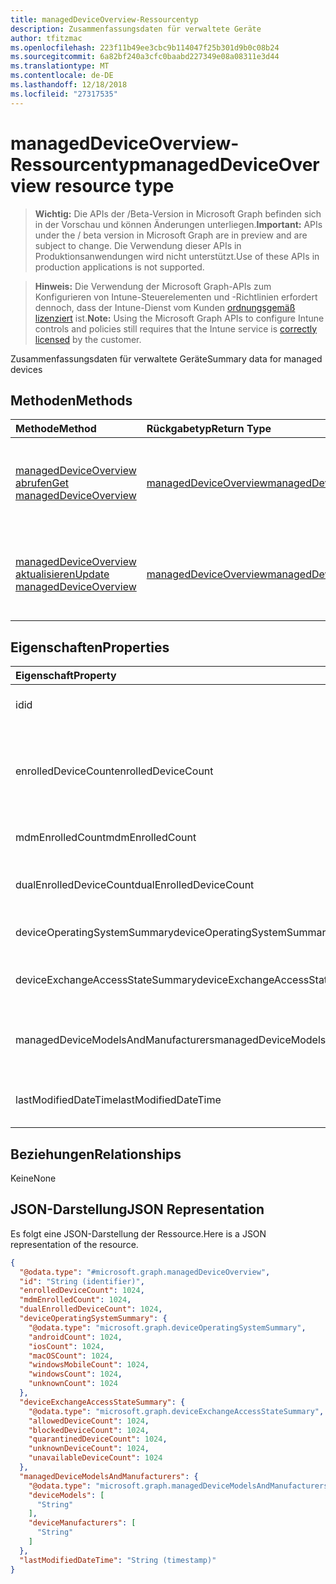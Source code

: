 ```yaml
---
title: managedDeviceOverview-Ressourcentyp
description: Zusammenfassungsdaten für verwaltete Geräte
author: tfitzmac
ms.openlocfilehash: 223f11b49ee3cbc9b114047f25b301d9b0c08b24
ms.sourcegitcommit: 6a82bf240a3cfc0baabd227349e08a08311e3d44
ms.translationtype: MT
ms.contentlocale: de-DE
ms.lasthandoff: 12/18/2018
ms.locfileid: "27317535"
---
```

# <a name="manageddeviceoverview-resource-type"></a><span data-ttu-id="68395-103">managedDeviceOverview-Ressourcentyp</span><span class="sxs-lookup"><span data-stu-id="68395-103">managedDeviceOverview resource type</span></span>

> <span data-ttu-id="68395-104">**Wichtig:** Die APIs der /Beta-Version in Microsoft Graph befinden sich in der Vorschau und können Änderungen unterliegen.</span><span class="sxs-lookup"><span data-stu-id="68395-104">**Important:** APIs under the / beta version in Microsoft Graph are in preview and are subject to change.</span></span> <span data-ttu-id="68395-105">Die Verwendung dieser APIs in Produktionsanwendungen wird nicht unterstützt.</span><span class="sxs-lookup"><span data-stu-id="68395-105">Use of these APIs in production applications is not supported.</span></span>

> <span data-ttu-id="68395-106">**Hinweis:** Die Verwendung der Microsoft Graph-APIs zum Konfigurieren von Intune-Steuerelementen und -Richtlinien erfordert dennoch, dass der Intune-Dienst vom Kunden [ordnungsgemäß lizenziert](https://go.microsoft.com/fwlink/?linkid=839381) ist.</span><span class="sxs-lookup"><span data-stu-id="68395-106">**Note:** Using the Microsoft Graph APIs to configure Intune controls and policies still requires that the Intune service is [correctly licensed](https://go.microsoft.com/fwlink/?linkid=839381) by the customer.</span></span>

<span data-ttu-id="68395-107">Zusammenfassungsdaten für verwaltete Geräte</span><span class="sxs-lookup"><span data-stu-id="68395-107">Summary data for managed devices</span></span>
## <a name="methods"></a><span data-ttu-id="68395-108">Methoden</span><span class="sxs-lookup"><span data-stu-id="68395-108">Methods</span></span>
|<span data-ttu-id="68395-109">Methode</span><span class="sxs-lookup"><span data-stu-id="68395-109">Method</span></span>|<span data-ttu-id="68395-110">Rückgabetyp</span><span class="sxs-lookup"><span data-stu-id="68395-110">Return Type</span></span>|<span data-ttu-id="68395-111">Beschreibung</span><span class="sxs-lookup"><span data-stu-id="68395-111">Description</span></span>|
|:---|:---|:---|
|[<span data-ttu-id="68395-112">managedDeviceOverview abrufen</span><span class="sxs-lookup"><span data-stu-id="68395-112">Get managedDeviceOverview</span></span>](../api/intune-devices-manageddeviceoverview-get.md)|[<span data-ttu-id="68395-113">managedDeviceOverview</span><span class="sxs-lookup"><span data-stu-id="68395-113">managedDeviceOverview</span></span>](../resources/intune-devices-manageddeviceoverview.md)|<span data-ttu-id="68395-114">Lesen von Eigenschaften und Beziehungen des [managedDeviceOverview](../resources/intune-devices-manageddeviceoverview.md)-Objekts.</span><span class="sxs-lookup"><span data-stu-id="68395-114">Read properties and relationships of the [managedDeviceOverview](../resources/intune-devices-manageddeviceoverview.md) object.</span></span>|
|[<span data-ttu-id="68395-115">managedDeviceOverview aktualisieren</span><span class="sxs-lookup"><span data-stu-id="68395-115">Update managedDeviceOverview</span></span>](../api/intune-devices-manageddeviceoverview-update.md)|[<span data-ttu-id="68395-116">managedDeviceOverview</span><span class="sxs-lookup"><span data-stu-id="68395-116">managedDeviceOverview</span></span>](../resources/intune-devices-manageddeviceoverview.md)|<span data-ttu-id="68395-117">Aktualisieren der Eigenschaften eines [managedDeviceOverview](../resources/intune-devices-manageddeviceoverview.md)-Objekts.</span><span class="sxs-lookup"><span data-stu-id="68395-117">Update the properties of a [managedDeviceOverview](../resources/intune-devices-manageddeviceoverview.md) object.</span></span>|

## <a name="properties"></a><span data-ttu-id="68395-118">Eigenschaften</span><span class="sxs-lookup"><span data-stu-id="68395-118">Properties</span></span>
|<span data-ttu-id="68395-119">Eigenschaft</span><span class="sxs-lookup"><span data-stu-id="68395-119">Property</span></span>|<span data-ttu-id="68395-120">Typ</span><span class="sxs-lookup"><span data-stu-id="68395-120">Type</span></span>|<span data-ttu-id="68395-121">Beschreibung</span><span class="sxs-lookup"><span data-stu-id="68395-121">Description</span></span>|
|:---|:---|:---|
|<span data-ttu-id="68395-122">id</span><span class="sxs-lookup"><span data-stu-id="68395-122">id</span></span>|<span data-ttu-id="68395-123">String</span><span class="sxs-lookup"><span data-stu-id="68395-123">String</span></span>|<span data-ttu-id="68395-124">Eindeutiger Bezeichner für die Zusammenfassung</span><span class="sxs-lookup"><span data-stu-id="68395-124">Unique Identifier for the summary</span></span>|
|<span data-ttu-id="68395-125">enrolledDeviceCount</span><span class="sxs-lookup"><span data-stu-id="68395-125">enrolledDeviceCount</span></span>|<span data-ttu-id="68395-126">Int32</span><span class="sxs-lookup"><span data-stu-id="68395-126">Int32</span></span>|<span data-ttu-id="68395-127">Gesamtanzahl von registrierten Geräten.</span><span class="sxs-lookup"><span data-stu-id="68395-127">Total enrolled device count.</span></span> <span data-ttu-id="68395-128">Über den Intune-PC-Agent verwaltete Geräte sind nicht enthalten.</span><span class="sxs-lookup"><span data-stu-id="68395-128">Does not include PC devices managed via Intune PC Agent</span></span>|
|<span data-ttu-id="68395-129">mdmEnrolledCount</span><span class="sxs-lookup"><span data-stu-id="68395-129">mdmEnrolledCount</span></span>|<span data-ttu-id="68395-130">Int32</span><span class="sxs-lookup"><span data-stu-id="68395-130">Int32</span></span>|<span data-ttu-id="68395-131">Anzahl von in MDM registrierten Geräten</span><span class="sxs-lookup"><span data-stu-id="68395-131">The number of devices enrolled in MDM</span></span>|
|<span data-ttu-id="68395-132">dualEnrolledDeviceCount</span><span class="sxs-lookup"><span data-stu-id="68395-132">dualEnrolledDeviceCount</span></span>|<span data-ttu-id="68395-133">Int32</span><span class="sxs-lookup"><span data-stu-id="68395-133">Int32</span></span>|<span data-ttu-id="68395-134">Anzahl von Geräten, die in MDM und EAS registriert sind</span><span class="sxs-lookup"><span data-stu-id="68395-134">The number of devices enrolled in both MDM and EAS</span></span>|
|<span data-ttu-id="68395-135">deviceOperatingSystemSummary</span><span class="sxs-lookup"><span data-stu-id="68395-135">deviceOperatingSystemSummary</span></span>|[<span data-ttu-id="68395-136">deviceOperatingSystemSummary</span><span class="sxs-lookup"><span data-stu-id="68395-136">deviceOperatingSystemSummary</span></span>](../resources/intune-devices-deviceoperatingsystemsummary.md)|<span data-ttu-id="68395-137">Betriebssystemzusammenfassung für das Gerät</span><span class="sxs-lookup"><span data-stu-id="68395-137">Device operating system summary.</span></span>|
|<span data-ttu-id="68395-138">deviceExchangeAccessStateSummary</span><span class="sxs-lookup"><span data-stu-id="68395-138">deviceExchangeAccessStateSummary</span></span>|[<span data-ttu-id="68395-139">deviceExchangeAccessStateSummary</span><span class="sxs-lookup"><span data-stu-id="68395-139">deviceExchangeAccessStateSummary</span></span>](../resources/intune-devices-deviceexchangeaccessstatesummary.md)|<span data-ttu-id="68395-140">Verteilung des Exchange-Zugriffsstatus in Intune</span><span class="sxs-lookup"><span data-stu-id="68395-140">Distribution of Exchange Access State in Intune</span></span>|
|<span data-ttu-id="68395-141">managedDeviceModelsAndManufacturers</span><span class="sxs-lookup"><span data-stu-id="68395-141">managedDeviceModelsAndManufacturers</span></span>|[<span data-ttu-id="68395-142">managedDeviceModelsAndManufacturers</span><span class="sxs-lookup"><span data-stu-id="68395-142">managedDeviceModelsAndManufacturers</span></span>](../resources/intune-devices-manageddevicemodelsandmanufacturers.md)|<span data-ttu-id="68395-143">Modelle und Hersteller Meatadata für verwaltete Geräte im Konto</span><span class="sxs-lookup"><span data-stu-id="68395-143">Models and Manufactures meatadata for managed devices in the account</span></span>|
|<span data-ttu-id="68395-144">lastModifiedDateTime</span><span class="sxs-lookup"><span data-stu-id="68395-144">lastModifiedDateTime</span></span>|<span data-ttu-id="68395-145">DateTimeOffset</span><span class="sxs-lookup"><span data-stu-id="68395-145">DateTimeOffset</span></span>|<span data-ttu-id="68395-146">Zeitpunkt der letzten Änderungsdatum des Geräts (Übersicht)</span><span class="sxs-lookup"><span data-stu-id="68395-146">Last modified date time of device overview</span></span>|

## <a name="relationships"></a><span data-ttu-id="68395-147">Beziehungen</span><span class="sxs-lookup"><span data-stu-id="68395-147">Relationships</span></span>
<span data-ttu-id="68395-148">Keine</span><span class="sxs-lookup"><span data-stu-id="68395-148">None</span></span>
## <a name="json-representation"></a><span data-ttu-id="68395-149">JSON-Darstellung</span><span class="sxs-lookup"><span data-stu-id="68395-149">JSON Representation</span></span>
<span data-ttu-id="68395-150">Es folgt eine JSON-Darstellung der Ressource.</span><span class="sxs-lookup"><span data-stu-id="68395-150">Here is a JSON representation of the resource.</span></span>
<!-- {
  "blockType": "resource",
  "keyProperty": "id",
  "@odata.type": "microsoft.graph.managedDeviceOverview"
}
-->
``` json
{
  "@odata.type": "#microsoft.graph.managedDeviceOverview",
  "id": "String (identifier)",
  "enrolledDeviceCount": 1024,
  "mdmEnrolledCount": 1024,
  "dualEnrolledDeviceCount": 1024,
  "deviceOperatingSystemSummary": {
    "@odata.type": "microsoft.graph.deviceOperatingSystemSummary",
    "androidCount": 1024,
    "iosCount": 1024,
    "macOSCount": 1024,
    "windowsMobileCount": 1024,
    "windowsCount": 1024,
    "unknownCount": 1024
  },
  "deviceExchangeAccessStateSummary": {
    "@odata.type": "microsoft.graph.deviceExchangeAccessStateSummary",
    "allowedDeviceCount": 1024,
    "blockedDeviceCount": 1024,
    "quarantinedDeviceCount": 1024,
    "unknownDeviceCount": 1024,
    "unavailableDeviceCount": 1024
  },
  "managedDeviceModelsAndManufacturers": {
    "@odata.type": "microsoft.graph.managedDeviceModelsAndManufacturers",
    "deviceModels": [
      "String"
    ],
    "deviceManufacturers": [
      "String"
    ]
  },
  "lastModifiedDateTime": "String (timestamp)"
}
```





